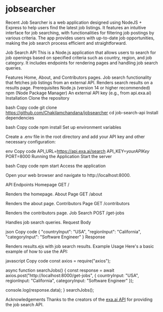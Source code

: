 # jobsearcher

Recent Job Searcher is a web application designed using NodeJS + Express to help users find the latest job listings. It features an intuitive interface for job searching, with functionalities for filtering job postings by various criteria. The app provides users with up-to-date job opportunities, making the job search process efficient and straightforward.

Job Search API
This is a Node.js application that allows users to search for job openings based on specified criteria such as country, region, and job category. It includes endpoints for rendering pages and handling job search queries.

Features
Home, About, and Contributors pages.
Job search functionality that fetches job listings from an external API.
Renders search results on a results page.
Prerequisites
Node.js (version 14 or higher recommended)
npm (Node Package Manager)
An external API key (e.g., from api.exa.ai)
Installation
Clone the repository

bash
Copy code
git clone https://github.com/Chakilamchandana/jobsearcher
cd job-search-api
Install dependencies

bash
Copy code
npm install
Set up environment variables

Create a .env file in the root directory and add your API key and other necessary configuration:

env
Copy code
API_URL=https://api.exa.ai/search
API_KEY=*yourAPIKey*
PORT=8000
Running the Application
Start the server

bash
Copy code
npm start
Access the application

Open your web browser and navigate to http://localhost:8000.

API Endpoints
Homepage
GET /

Renders the homepage.
About Page
GET /about

Renders the about page.
Contributors Page
GET /contributors

Renders the contributors page.
Job Search
POST /get-jobs

Handles job search queries.
Request Body

json
Copy code
{
"countryInput": "USA",
"regionInput": "California",
"categoryInput": "Software Engineer"
}
Response

Renders results.ejs with job search results.
Example Usage
Here's a basic example of how to use the API:

javascript
Copy code
const axios = require("axios");

async function searchJobs() {
const response = await axios.post("http://localhost:8000/get-jobs", {
countryInput: "USA",
regionInput: "California",
categoryInput: "Software Engineer"
});

console.log(response.data);
}
searchJobs();

Acknowledgements
Thanks to the creators of the [exa.ai API](https://dashboard.exa.ai/playground/search) for providing the job search API.
